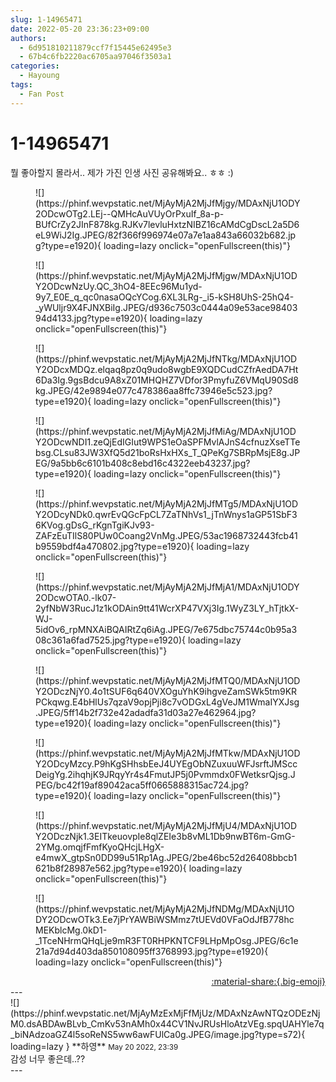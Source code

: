 ```yaml
---
slug: 1-14965471
date: 2022-05-20 23:36:23+09:00
authors:
  - 6d951810211879ccf7f15445e62495e3
  - 67b4c6fb2220ac6705aa97046f3503a1
categories:
  - Hayoung
tags:
  - Fan Post
---
```


# 1-14965471

<div class="post-container" markdown="1">
<div class="content-container md-sidebar__scrollwrap" markdown="1">

뭘 좋아할지 몰라서.. 제가 가진 인생 사진 공유해봐요.. ㅎㅎ :) 
<figure markdown="1">
![](https://phinf.wevpstatic.net/MjAyMjA2MjJfMjgy/MDAxNjU1ODY2ODcwOTg2.LEj--QMHcAuVUyOrPxuIf_8a-p-BUfCrZy2JInF878kg.RJKv7levluHxtzNIBZ16cAMdCgDscL2a5D6eL9WiJ2Ig.JPEG/82f366f996974e07a7e1aa843a66032b682.jpg?type=e1920){ loading=lazy onclick="openFullscreen(this)"}
</figure>

<figure markdown="1">
![](https://phinf.wevpstatic.net/MjAyMjA2MjJfMjgw/MDAxNjU1ODY2ODcwNzUy.QC_3hO4-8EEc96Mu1yd-9y7_E0E_q_qc0nasaOQcYCog.6XL3LRg-_i5-kSH8UhS-25hQ4-_yWUljr9X4FJNXBiIg.JPEG/d936c7503c0444a09e53ace9840394d4133.jpg?type=e1920){ loading=lazy onclick="openFullscreen(this)"}
</figure>

<figure markdown="1">
![](https://phinf.wevpstatic.net/MjAyMjA2MjJfNTkg/MDAxNjU1ODY2ODcxMDQz.elqaq8pz0q9udo8wgbE9XQDCudCZfrAedDA7Ht6Da3Ig.9gsBdcu9A8xZ01MHQHZ7VDfor3PmyfuZ6VMqU90Sd8kg.JPEG/42e9894e077c478386aa8ffc73946e5c523.jpg?type=e1920){ loading=lazy onclick="openFullscreen(this)"}
</figure>

<figure markdown="1">
![](https://phinf.wevpstatic.net/MjAyMjA2MjJfMiAg/MDAxNjU1ODY2ODcwNDI1.zeQjEdIGIut9WPS1eOaSPFMvlAJnS4cfnuzXseTTebsg.CLsu83JW3XfQ5d21boRsHxHXs_T_QPeKg7SBRpMsjE8g.JPEG/9a5bb6c6101b408c8ebd16c4322eeb43237.jpg?type=e1920){ loading=lazy onclick="openFullscreen(this)"}
</figure>

<figure markdown="1">
![](https://phinf.wevpstatic.net/MjAyMjA2MjJfMTg5/MDAxNjU1ODY2ODcyNDk0.qwrEvQGcFpCL7ZaTNhVs1_jTnWnys1aGP51SbF36KVog.gDsG_rKgnTgiKJv93-ZAFzEuTIlS80PUw0Coang2VnMg.JPEG/53ac1968732443fcb41b9559bdf4a470802.jpg?type=e1920){ loading=lazy onclick="openFullscreen(this)"}
</figure>

<figure markdown="1">
![](https://phinf.wevpstatic.net/MjAyMjA2MjJfMjA1/MDAxNjU1ODY2ODcwOTA0.-lk07-2yfNbW3RucJ1z1kODAin9tt41WcrXP47VXj3Ig.1WyZ3LY_hTjtkX-WJ-5idOv6_rpMNXAiBQAIRtZq6iAg.JPEG/7e675dbc75744c0b95a308c361a6fad7525.jpg?type=e1920){ loading=lazy onclick="openFullscreen(this)"}
</figure>

<figure markdown="1">
![](https://phinf.wevpstatic.net/MjAyMjA2MjJfMTQ0/MDAxNjU1ODY2ODczNjY0.4o1tSUF6q640VXOguYhK9ihgveZamSWk5tm9KRPCkqwg.E4bHlUs7qzaV9opjPji8c7vODGxL4gVeJM1WmaIYXJsg.JPEG/5ff14b2f732e42adadfa31d03a27e462964.jpg?type=e1920){ loading=lazy onclick="openFullscreen(this)"}
</figure>

<figure markdown="1">
![](https://phinf.wevpstatic.net/MjAyMjA2MjJfMTkw/MDAxNjU1ODY2ODcyMzcy.P9hKgSHhsbEeJ4UYEgObNZuxuuWFJsrftJMSccDeigYg.2ihqhjK9JRqyYr4s4FmutJP5j0Pvmmdx0FWetksrQjsg.JPEG/bc42f19af89042aca5ff0665888315ac724.jpg?type=e1920){ loading=lazy onclick="openFullscreen(this)"}
</figure>

<figure markdown="1">
![](https://phinf.wevpstatic.net/MjAyMjA2MjJfMjU4/MDAxNjU1ODY2ODczNjk1.3EITkeuovpIe8qlZEIe3b8vML1Db9nwBT6m-GmG-2YMg.omqjfFmfKyoQHcjLHgX-e4mwX_gtpSn0DD99u51Rp1Ag.JPEG/2be46bc52d26408bbcb1621b8f28987e562.jpg?type=e1920){ loading=lazy onclick="openFullscreen(this)"}
</figure>

<figure markdown="1">
![](https://phinf.wevpstatic.net/MjAyMjA2MjJfNDMg/MDAxNjU1ODY2ODcwOTk3.Ee7jPrYAWBiWSMmz7tUEVd0VFaOdJfB778hcMEKblcMg.0kD1-_1TceNHrmQHqLje9mR3FT0RHPKNTCF9LHpMpOsg.JPEG/6c1e21a7d94d403da850108095ff3768993.jpg?type=e1920){ loading=lazy onclick="openFullscreen(this)"}
</figure>


</div>
</div>

<div style="text-align: right;" markdown="1">
<a href="https://weverse.io/fromis9/fanpost/1-14965471" style="text-align: right;">:material-share:{.big-emoji}</a>
</div>
---

<div class="comments-container md-sidebar__scrollwrap" markdown="1">
<div class="comment" markdown="1">
<div class='id-container' markdown="1">
![](https://phinf.wevpstatic.net/MjAyMzExMjFfMjUz/MDAxNzAwNTQzODEzNjM0.dsABDAwBLvb_CmKv53nAMh0x44CV1NvJRUsHloAtzVEg.spqUAHYle7q_biNAdzoaGZ4l5soReNS5ww6awFUlCa0g.JPEG/image.jpg?type=s72){ loading=lazy }
**<span class="artist">하영</span>** <small>May 20 2022, 23:39</small><br>
</div>
<div class='comment-body' markdown="1">
감성 너무 좋은데..??
</div>
</div>
</div>
---
